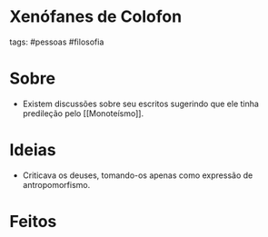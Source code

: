 # Xenófanes de Colofon
tags: #pessoas #filosofia 


# Sobre
- Existem discussões sobre seu escritos sugerindo que ele tinha predileção pelo [[Monoteísmo]].
# Ideias
- Criticava os deuses, tomando-os apenas como expressão de antropomorfismo.
# Feitos